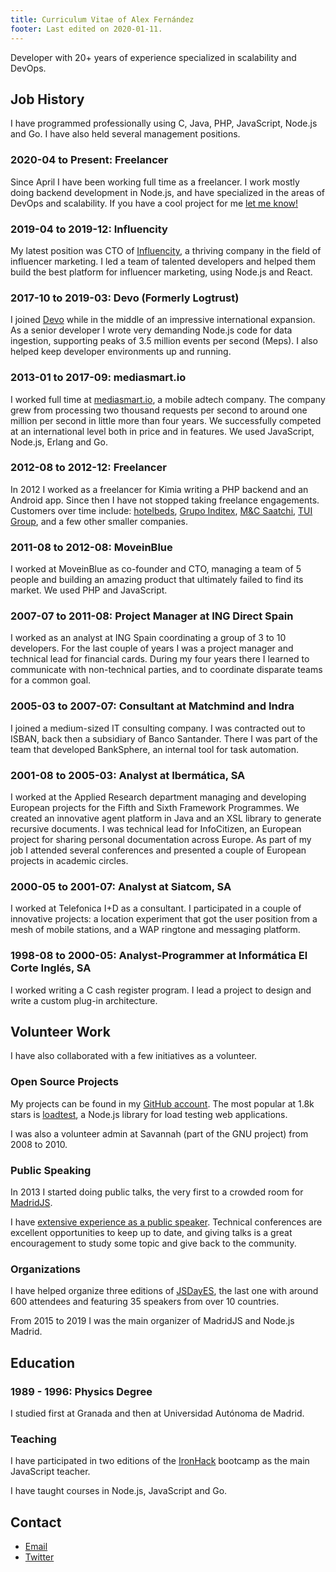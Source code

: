 ```yaml
---
title: Curriculum Vitae of Alex Fernández 
footer: Last edited on 2020-01-11.
---
```


Developer with 20+ years of experience specialized in scalability and DevOps.

## Job History

I have programmed professionally using C, Java,
PHP, JavaScript, Node.js and Go.
I have also held several management positions.

### 2020-04 to Present: Freelancer

Since April I have been working full time as a freelancer.
I work mostly doing backend development in Node.js,
and have specialized in the areas of DevOps and scalability.
If you have a cool project for me
[let me know!](mailto:alexfernandeznpm@gmail.com)

### 2019-04 to 2019-12: Influencity

My latest position was CTO of [Influencity](https://www.influencity.com/),
a thriving company in the field of influencer marketing.
I led a team of talented developers
and helped them build the best platform for influencer marketing,
using Node.js and React.

### 2017-10 to 2019-03: Devo (Formerly Logtrust)

I joined [Devo](https://www.devo.com/)
while in the middle of an impressive international expansion.
As a senior developer I wrote very demanding Node.js code for data ingestion,
supporting peaks of 3.5 million events per second (Meps).
I also helped keep developer environments up and running.

### 2013-01 to 2017-09: mediasmart.io

I worked full time at [mediasmart.io](http://mediasmart.io/),
a mobile adtech company.
The company grew from processing two thousand requests per second
to around one million per second in little more than four years.
We successfully competed at an international level
both in price and in features.
We used JavaScript, Node.js, Erlang and Go.

### 2012-08 to 2012-12: Freelancer

In 2012 I worked as a freelancer for Kimia writing a PHP backend and an Android app.
Since then I have not stopped taking freelance engagements.
Customers over time include:
[hotelbeds](https://www.hotelbeds.com/home),
[Grupo Inditex](https://www.inditex.com/),
[M&C Saatchi](http://www.mcsaatchimadrid.com/),
[TUI Group](https://www.tuigroup.com/en-en),
and a few other smaller companies.

### 2011-08 to 2012-08: MoveinBlue

I worked at MoveinBlue as co-founder and CTO,
managing a team of 5 people and building an amazing product that ultimately failed to find its market.
We used PHP and JavaScript.

### 2007-07 to 2011-08: Project Manager at ING Direct Spain

I worked as an analyst at ING Spain
coordinating a group of 3 to 10 developers.
For the last couple of years I was a project manager
and technical lead for financial cards.
During my four years there I learned to communicate with non-technical parties,
and to coordinate disparate teams for a common goal.

### 2005-03 to 2007-07: Consultant at Matchmind and Indra

I joined a medium-sized IT consulting company.
I was contracted out to ISBAN,
back then a subsidiary of Banco Santander.
There I was part of the team that developed BankSphere,
an internal tool for task automation.

### 2001-08 to 2005-03: Analyst at Ibermática, SA

I worked at the Applied Research department managing and developing European projects
for the Fifth and Sixth Framework Programmes.
We created an innovative agent platform in Java
and an XSL library to generate recursive documents.
I was technical lead for InfoCitizen,
an European project for sharing personal documentation across Europe.
As part of my job I attended several conferences and presented a couple of European projects in academic circles.

### 2000-05 to 2001-07: Analyst at Siatcom, SA

I worked at Telefonica I+D as a consultant.
I participated in a couple of innovative projects:
a location experiment that got the user position
from a mesh of mobile stations,
and a WAP ringtone and messaging platform.

### 1998-08 to 2000-05: Analyst-Programmer at Informática El Corte Inglés, SA

I worked writing a C cash register program.
I lead a project to design and write a custom plug-in architecture.

## Volunteer Work

I have also collaborated with a few initiatives as a volunteer.

### Open Source Projects

My projects can be found in my
[GitHub account](https://github.com/alexfernandez/).
The most popular at 1.8k stars is
[loadtest](https://github.com/alexfernandez/loadtest),
a Node.js library for load testing web applications.

I was also a volunteer admin at Savannah (part of the GNU project)
from 2008 to 2010.

### Public Speaking

In 2013 I started doing public talks,
the very first to a crowded room for
[MadridJS](http://www.meetup.com/es-ES/madridjs/events/105582592/).

I have
[extensive experience as a public speaker](https://pinchito.es/permanent/speaker).
Technical conferences are excellent opportunities to keep up to date,
and giving talks is a great encouragement to study some topic and give back to the community.

### Organizations

I have helped organize three editions of
[JSDayES](http://jsday.es/),
the last one with around 600 attendees and featuring 35 speakers from over 10 countries.

From 2015 to 2019 I was the main organizer of MadridJS and Node.js Madrid.

## Education

### 1989 - 1996: Physics Degree

I studied first at Granada and then at Universidad Autónoma de Madrid.

### Teaching

I have participated in two editions of the
[IronHack](https://www.ironhack.com/) bootcamp
as the main JavaScript teacher.

I have taught courses in Node.js, JavaScript and Go.

## Contact

* [Email](mailto:alexfernandeznpm@gmail.com)
* [Twitter](https://twitter.com/pinchito)

